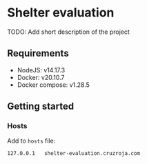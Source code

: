 # Shelter evaluation

TODO: Add short description of the project

## Requirements

* NodeJS: v14.17.3
* Docker: v20.10.7
* Docker compose: v1.28.5

## Getting started

### Hosts

Add to `hosts` file:

```
127.0.0.1	shelter-evaluation.cruzroja.com
```